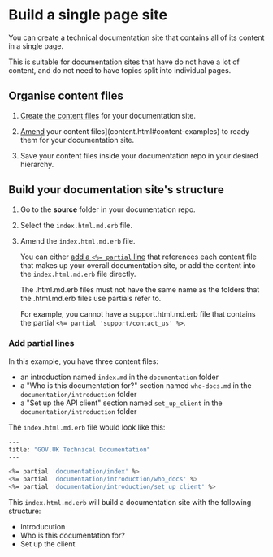 # Build a single page site

You can create a technical documentation site that contains all of its content in a single page.

This is suitable for documentation sites that have do not have a lot of content, and do not need to have topics split into individual pages.

## Organise content files

1. [Create the content files](create_new_project.html#create-a-new-project) for your documentation site.

1. [Amend](content.html#content-examples) your content files](content.html#content-examples) to ready them for your documentation site.

1. Save your content files inside your documentation repo in your desired hierarchy.

## Build your documentation site's structure

1. Go to the __source__ folder in your documentation repo.

1. Select the `index.html.md.erb` file.

1. Amend the `index.html.md.erb` file.

    You can either [add a `<%= partial` line](single_page.html#add-partial-lines) that references each content file that makes up your overall documentation site, or add the content into the `index.html.md.erb` file directly.

    The .html.md.erb files must not have the same name as the folders that the .html.md.erb files use partials refer to.

    For example, you cannot have a support.html.md.erb file that contains the partial `<%= partial 'support/contact_us' %>`.

### Add partial lines

In this example, you have three content files:

- an introduction named `index.md` in the `documentation` folder
- a "Who is this documentation for?" section named `who-docs.md` in the `documentation/introduction` folder
- a "Set up the API client" section named `set_up_client` in the `documentation/introduction` folder

The `index.html.md.erb` file would look like this:

```bash
---
title: "GOV.UK Technical Documentation"
---

<%= partial 'documentation/index' %>
<%= partial 'documentation/introduction/who_docs' %>
<%= partial 'documentation/introduction/set_up_client' %>
```

This `index.html.md.erb` will build a documentation site with the following structure:

- Introducution
- Who is this documentation for?
- Set up the client
